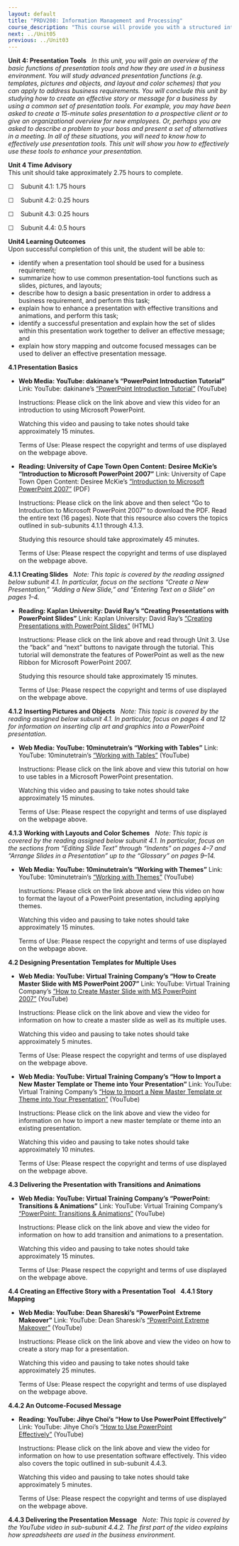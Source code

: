 ```yaml
---
layout: default
title: "PRDV208: Information Management and Processing"
course_description: "This course will provide you with a structured introduction to the key tools and techniques used in information management and processing, such as integrating content from various sources and constructing graphs to show data relationships that are often used to process and present information in business decision-making."
next: ../Unit05
previous: ../Unit03
---
```

**Unit 4: Presentation Tools** <span id="4"></span> 
*In this unit, you will gain an overview of the basic functions of
presentation tools and how they are used in a business environment. You
will study advanced presentation functions (e.g. templates, pictures and
objects, and layout and color schemes) that you can apply to address
business requirements. You will conclude this unit by studying how to
create an effective story or message for a business by using a common
set of presentation tools. For example, you may have been asked to
create a 15-minute sales presentation to a prospective client or to give
an organizational overview for new employees. Or, perhaps you are asked
to describe a problem to your boss and present a set of alternatives in
a meeting. In all of these situations, you will need to know how to
effectively use presentation tools. This unit will show you how to
effectively use these tools to enhance your presentation.*

**Unit 4 Time Advisory**  
This unit should take approximately 2.75 hours to complete.  
  
 ☐    Subunit 4.1: 1.75 hours  
  
 ☐    Subunit 4.2: 0.25 hours  
  
 ☐    Subunit 4.3: 0.25 hours  
  
 ☐    Subunit 4.4: 0.5 hours

**Unit4 Learning Outcomes**  
Upon successful completion of this unit, the student will be able to:  
-   identify when a presentation tool should be used for a business
    requirement;
-   summarize how to use common presentation-tool functions such as
    slides, pictures, and layouts;
-   describe how to design a basic presentation in order to address a
    business requirement, and perform this task;
-   explain how to enhance a presentation with effective transitions and
    animations, and perform this task;
-   identify a successful presentation and explain how the set of slides
    within this presentation work together to deliver an effective
    message; and
-   explain how story mapping and outcome focused messages can be used
    to deliver an effective presentation message.

**4.1 Presentation Basics** <span id="4.1"></span> 
-   **Web Media: YouTube: dakinane’s “PowerPoint Introduction
    Tutorial”**
    Link: YouTube: dakinane’s [“PowerPoint Introduction
    Tutorial”](http://www.youtube.com/watch?v=JYhUr4NoDbI) (YouTube)  
      
     Instructions: Please click on the link above and view this video
    for an introduction to using Microsoft PowerPoint.  
      
     Watching this video and pausing to take notes should take
    approximately 15 minutes.  
      
     Terms of Use: Please respect the copyright and terms of use
    displayed on the webpage above.

-   **Reading: University of Cape Town Open Content: Desiree McKie’s
    “Introduction to Microsoft PowerPoint 2007”**
    Link: University of Cape Town Open Content: Desiree McKie’s
    [“Introduction to Microsoft PowerPoint
    2007”](http://opencontent.uct.ac.za/Centre-for-Higher-Education-Development/Centre-for-Educational-Technology/Introduction-to-Microsoft-PowerPoint-2007) (PDF)  
      
     Instructions: Please click on the link above and then select “Go to
    Introduction to Microsoft PowerPoint 2007” to download the PDF. Read
    the entire text (16 pages). Note that this resource also covers the
    topics outlined in sub-subunits 4.1.1 through 4.1.3.  
      
     Studying this resource should take approximately 45 minutes.  
      
     Terms of Use: Please respect the copyright and terms of use
    displayed on the webpage above.

**4.1.1 Creating Slides** <span id="4.1.1"></span> 
*Note: This topic is covered by the reading assigned below subunit 4.1.
In particular, focus on the sections “Create a New Presentation,”
“Adding a New Slide,” and “Entering Text on a Slide” on pages 1–4.*

-   **Reading: Kaplan University: David Ray’s “Creating Presentations
    with PowerPoint Slides”**
    Link: Kaplan University: David Ray’s [“Creating Presentations with
    PowerPoint
    Slides”](http://ocw.kaplan.edu/information-technology/it133-software-applications/course/unit-three-creating-presentations-with-powerpoint) (HTML)  
      
     Instructions: Please click on the link above and read through Unit
    3. Use the “back” and “next” buttons to navigate through the
    tutorial. This tutorial will demonstrate the features of PowerPoint
    as well as the new Ribbon for Microsoft PowerPoint 2007.  
      
     Studying this resource should take approximately 15 minutes.  
      
     Terms of Use: Please respect the copyright and terms of use
    displayed on the webpage above.

**4.1.2 Inserting Pictures and Objects** <span id="4.1.2"></span> 
*Note: This topic is covered by the reading assigned below subunit 4.1.
In particular, focus on pages 4 and 12 for information on inserting clip
art and graphics into a PowerPoint presentation.*

-   **Web Media: YouTube: 10minutetrain’s “Working with Tables”**
    Link: YouTube: 10minutetrain’s [“Working with
    Tables”](http://www.youtube.com/watch?v=uQgTmequyLo&feature=relmfu) (YouTube)  
      
     Instructions: Please click on the link above and view this tutorial
    on how to use tables in a Microsoft PowerPoint presentation.  
      
     Watching this video and pausing to take notes should take
    approximately 15 minutes.  
      
     Terms of Use: Please respect the copyright and terms of use
    displayed on the webpage above.

**4.1.3 Working with Layouts and Color Schemes** <span
id="4.1.3"></span> 
*Note: This topic is covered by the reading assigned below subunit 4.1.
In particular, focus on the sections from “Editing Slide Text” through
“Indents” on pages 4–7 and “Arrange Slides in a Presentation” up to the
“Glossary” on pages 9–14.*

-   **Web Media: YouTube: 10minutetrain’s “Working with Themes”**
    Link: YouTube: 10minutetrain’s [“Working with
    Themes”](http://www.youtube.com/watch?v=Y-C3PmikKeI) (YouTube)  
      
     Instructions: Please click on the link above and view this video on
    how to format the layout of a PowerPoint presentation, including
    applying themes.  
      
     Watching this video and pausing to take notes should take
    approximately 15 minutes.  
      
     Terms of Use: Please respect the copyright and terms of use
    displayed on the webpage above.

**4.2 Designing Presentation Templates for Multiple Uses** <span
id="4.2"></span> 
-   **Web Media: YouTube: Virtual Training Company’s “How to Create
    Master Slide with MS PowerPoint 2007”**
    Link: YouTube: Virtual Training Company’s [“How to Create Master
    Slide with MS PowerPoint
    2007”](http://www.youtube.com/watch?v=6sgFa0nPyY0) (YouTube)  
      
     Instructions: Please click on the link above and view the video for
    information on how to create a master slide as well as its multiple
    uses.  
      
     Watching this video and pausing to take notes should take
    approximately 5 minutes.  
      
     Terms of Use: Please respect the copyright and terms of use
    displayed on the webpage above.

-   **Web Media: YouTube: Virtual Training Company’s “How to Import a
    New Master Template or Theme into Your Presentation”**
    Link: YouTube: Virtual Training Company’s [“How to Import a New
    Master Template or Theme into Your
    Presentation”](http://www.youtube.com/watch?v=6sgFa0nPyY0) (YouTube)  
      
     Instructions: Please click on the link above and view the video for
    information on how to import a new master template or theme into an
    existing presentation.  
      
     Watching this video and pausing to take notes should take
    approximately 10 minutes.  
      
     Terms of Use: Please respect the copyright and terms of use
    displayed on the webpage above.

**4.3 Delivering the Presentation with Transitions and Animations**
<span id="4.3"></span> 
-   **Web Media: YouTube: Virtual Training Company’s “PowerPoint:
    Transitions & Animations”**
    Link: YouTube: Virtual Training Company’s [“PowerPoint: Transitions
    &
    Animations”](http://www.youtube.com/watch?v=6sgFa0nPyY0) (YouTube)  
      
     Instructions: Please click on the link above and view the video for
    information on how to add transition and animations to a
    presentation.  
      
     Watching this video and pausing to take notes should take
    approximately 15 minutes.  
      
     Terms of Use: Please respect the copyright and terms of use
    displayed on the webpage above.

**4.4 Creating an Effective Story with a Presentation Tool** <span
id="4.4"></span> 
**4.4.1 Story Mapping** <span id="4.4.1"></span> 
-   **Web Media: YouTube: Dean Shareski’s “PowerPoint Extreme
    Makeover”**
    Link: YouTube: Dean Shareski’s [“PowerPoint Extreme
    Makeover”](http://www.youtube.com/watch?v=OC1OixM_118) (YouTube)  
      
     Instructions: Please click on the link above and view the video on
    how to create a story map for a presentation.  
      
     Watching this video and pausing to take notes should take
    approximately 25 minutes.  
      
     Terms of Use: Please respect the copyright and terms of use
    displayed on the webpage above.

**4.4.2 An Outcome-Focused Message** <span id="4.4.2"></span> 
-   **Reading: YouTube: Jihye Choi’s “How to Use PowerPoint
    Effectively”**
    Link: YouTube: Jihye Choi’s [“How to Use PowerPoint
    Effectively”](http://www.youtube.com/watch?v=t2MGyXZ9e44) (YouTube)  
      
     Instructions: Please click on the link above and view the video for
    information on how to use presentation software effectively. This
    video also covers the topic outlined in sub-subunit 4.4.3.  
      
     Watching this video and pausing to take notes should take
    approximately 5 minutes.  
      
     Terms of Use: Please respect the copyright and terms of use
    displayed on the webpage above.

**4.4.3 Delivering the Presentation Message** <span id="4.4.3"></span> 
*Note: This topic is covered by the YouTube video in sub-subunit 4.4.2.
The first part of the video explains how spreadsheets are used in the
business environment.*


